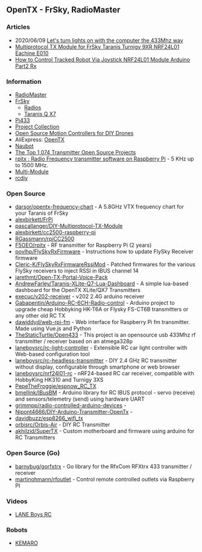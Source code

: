 ## OpenTX - FrSky, RadioMaster


### Articles
- 2020/06/09 [Let's turn lights on with the computer the 433Mhz way](https://blog.thestaticturtle.fr/open433-lets-turn-light-on-with-the-computer/)
- [Multiprotocol TX Module for FrSky Taranis Turnigy 9XR NRF24L01 Eachine E010](https://www.instructables.com/Multiprotocol-TX-Module-for-FrSky-Taranis-Turnigy-/)
- [How to Control Tracked Robot Via Joystick NRF24L01 Module Arduino Part2 Rx](https://www.instructables.com/How-to-Control-Tracked-Robot-Via-Joystick-NRF24L01-1/)



### Information
- [RadioMaster](https://www.radiomasterrc.com/)
- [FrSky](https://www.frsky-rc.com)
	- [Radios](http://www.open-tx.org/radios.html)
	- [Taranis Q X7](https://www.frsky-rc.com/product/taranis-q-x7-2/)
- [Pi433](https://www.pi433.de/en.html)
- [Project Collection](https://fjp.at/projects-archive/)
- [Open Source Motion Controllers for DIY Drones](https://hackaday.com/tag/opentx/)
- AliExpress: [OpenTX](https://ko.aliexpress.com/w/wholesale-OpenTX.html)
- [Naubot](https://naubot.com/)
- [The Top 1,074 Transmitter Open Source Projects](https://awesomeopensource.com/projects/transmitter)
- [rpitx : Radio Frequency transmitter software on Raspberry Pi](https://groups.io/g/rpitx) - 5 KHz up to 1500 MHz.
- [Multi-Module](https://www.multi-module.org/)
- [rcdiy](https://rcdiy.ca/opentx-guide/)



### Open Source
- [darsor/opentx-frequency-chart](https://github.com/darsor/opentx-frequency-chart) - A 5.8GHz VTX frequency chart for your Taranis of FrSky
- [alexbirkett/FrPi](https://github.com/alexbirkett/FrPi)
- [pascallanger/DIY-Multiprotocol-TX-Module](https://github.com/pascallanger/DIY-Multiprotocol-TX-Module)
- [alexbirkett/cc2500-raspberry-pi](https://github.com/alexbirkett/cc2500-raspberry-pi)
- [RGassmann/rpiCC2500](https://github.com/RGassmann/rpiCC2500) 
- [F5OEO/rpitx](https://github.com/F5OEO/rpitx) - RF transmitter for Raspberry Pi (2 years)
- [povlhp/FlySkyRxFirmware](https://github.com/povlhp/FlySkyRxFirmware) - Instructions how to update FlySky Receiver firmware
- [Cleric-K/FlySkyRxFirmwareRssiMod](https://github.com/Cleric-K/FlySkyRxFirmwareRssiMod) - Patched firmwares for the various FlySky receivers to inject RSSI in IBUS channel 14
- [jarethmt/Open-TX-Portal-Voice-Pack](https://github.com/jarethmt/Open-TX-Portal-Voice-Pack)
- [AndrewFarley/Taranis-XLite-Q7-Lua-Dashboard](https://github.com/AndrewFarley/Taranis-XLite-Q7-Lua-Dashboard) - A simple lua-based dashboard for the OpenTX XLite/QX7 Transmitters
- [execuc/v202-receiver](https://github.com/execuc/v202-receiver) - v202 2.4G arduino receiver
- [Gabapentin/Arduino-RC-6CH-Radio-control](https://github.com/Gabapentin/Arduino-RC-6CH-Radio-control) - Arduino project to upgrade cheap Hobbyking HK-T6A or Flysky FS-CT6B transmitters or any other old RC TX
- [dawiddyd/web-rpi-fm](https://github.com/dawiddyd/web-rpi-fm) - Web interface for Raspberry Pi fm transmitter. Made using Vue.js and Python
- [TheStaticTurtle/Open433](https://github.com/TheStaticTurtle/Open433) - This project is an opensource usb 433Mhz rf transmitter / receiver based on an atmega328p
- [laneboysrc/rc-light-controller](https://github.com/laneboysrc/rc-light-controller) - Extensible RC car light controller with Web-based configuration tool
- [laneboysrc/rc-headless-transmitter](https://github.com/laneboysrc/rc-headless-transmitter) - DIY 2.4 GHz RC transmitter without display, configurable through smartphone or web browser
- [laneboysrc/nrf24l01-rc](https://github.com/laneboysrc/nrf24l01-rc) - nRF24-based RC car receiver, compatible with HobbyKing HK310 and Turnigy 3XS
- [PepeTheFroggie/espnow_RC_TX](https://github.com/PepeTheFroggie/espnow_RC_TX) 
- [bmellink/IBusBM](https://github.com/bmellink/IBusBM) - Arduino library for RC IBUS protocol - servo (receive) and sensors/telemetry (send) using hardware UART
- [grimmpp/radio-controlled-arduino-devices](https://github.com/grimmpp/radio-controlled-arduino-devices) - 
- [Nipont4666/DIY-Arduino-Transmitter-OpenTx](https://github.com/Nipont4666/DIY-Arduino-Transmitter-OpenTx) - 
- [davidbuzz/esp8266_wifi_tx](https://github.com/davidbuzz/esp8266_wifi_tx) 
- [orbisrc/Orbis-Air](https://github.com/orbisrc/Orbis-Air) - DIY RC Transmitter
- [akhilzid/SuperTX](https://github.com/akhilzid/SuperTX) - Custom motherboard and firmware using arduino for RC Transmitters



### Open Source (Go)
- [barnybug/gorfxtrx](https://github.com/barnybug/gorfxtrx) - Go library for the RfxCom RFXtrx 433 transmitter / receiver
- [martinohmann/rfoutlet](https://github.com/martinohmann/rfoutlet) - Control remote controlled outlets via Raspberry PI


### Videos
- [LANE Boys RC](https://www.youtube.com/user/laneboysrc)


### Robots
- [KEMARO](https://kemaro.ch/)



